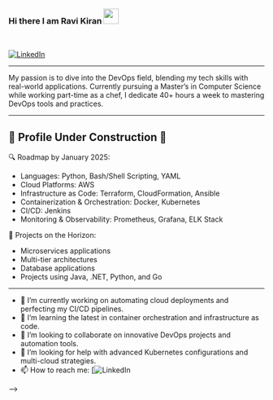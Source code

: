 ### Hi there I am Ravi Kiran <img src="https://raw.githubusercontent.com/MartinHeinz/MartinHeinz/master/wave.gif" width="30px">
<br/>

[![LinkedIn](https://img.shields.io/badge/linkedin-%230077B5.svg?style=for-the-badge&logo=linkedin&logoColor=white)](https://www.linkedin.com/in/ravikiranlinked/)



---

My passion is to dive into the DevOps field, blending my tech skills with real-world applications. Currently pursuing a Master’s in Computer Science while working part-time as a chef, I dedicate 40+ hours a week to mastering DevOps tools and practices.

---

## 🚧 Profile Under Construction 🚧

🔍 Roadmap by January 2025:

- Languages: Python, Bash/Shell Scripting, YAML
- Cloud Platforms: AWS
- Infrastructure as Code: Terraform, CloudFormation, Ansible
- Containerization & Orchestration: Docker, Kubernetes
- CI/CD: Jenkins
- Monitoring & Observability: Prometheus, Grafana, ELK Stack

🔧 Projects on the Horizon:

- Microservices applications
- Multi-tier architectures
- Database applications
- Projects using Java, .NET, Python, and Go

---

>
- 🔭 I’m currently working on automating cloud deployments and perfecting my CI/CD pipelines.
- 🌱 I’m learning the latest in container orchestration and infrastructure as code.
- 👯 I’m looking to collaborate on innovative DevOps projects and automation tools.
- 🤔 I’m looking for help with advanced Kubernetes configurations and multi-cloud strategies.
- 📫 How to reach me: [![LinkedIn](https://www.linkedin.com/in/ravikiranlinked/)


-->

